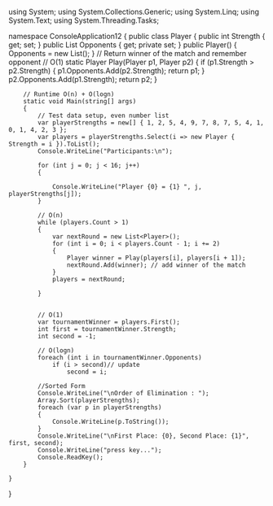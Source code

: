 using System;
using System.Collections.Generic;
using System.Linq;
using System.Text;
using System.Threading.Tasks;

namespace ConsoleApplication12
{
    public class Player
    {
        public int Strength
        {
            get;
            set;
        }
        public List<int> Opponents
        {
            get;
            private set;
        }
        public Player()
        {
            Opponents = new List<int>();
        }
        // Return winner of the match and remember opponent
        // O(1)
        static Player Play(Player p1, Player p2)
        {
            if (p1.Strength > p2.Strength)
            {
                p1.Opponents.Add(p2.Strength);
                return p1;
            }
            p2.Opponents.Add(p1.Strength);
            return p2;
        }
       

        // Runtime O(n) + O(logn)
        static void Main(string[] args)
        {
            // Test data setup, even number list
            var playerStrengths = new[] { 1, 2, 5, 4, 9, 7, 8, 7, 5, 4, 1, 0, 1, 4, 2, 3 };
            var players = playerStrengths.Select(i => new Player { Strength = i }).ToList();
            Console.WriteLine("Participants:\n");
            
            for (int j = 0; j < 16; j++)
            {

                Console.WriteLine("Player {0} = {1} ", j, playerStrengths[j]);
            }
            
            // O(n)
            while (players.Count > 1)
            {
                var nextRound = new List<Player>();
                for (int i = 0; i < players.Count - 1; i += 2)
                {
                    Player winner = Play(players[i], players[i + 1]);
                    nextRound.Add(winner); // add winner of the match
                }
                players = nextRound;

            }


            // O(1)
            var tournamentWinner = players.First();
            int first = tournamentWinner.Strength;
            int second = -1;

            // O(logn)            
            foreach (int i in tournamentWinner.Opponents)
                if (i > second)// update                
                    second = i;
            
            //Sorted Form
            Console.WriteLine("\nOrder of Elimination : ");
            Array.Sort(playerStrengths);
            foreach (var p in playerStrengths)
            {
                Console.WriteLine(p.ToString());
            }
            Console.WriteLine("\nFirst Place: {0}, Second Place: {1}", first, second);
            Console.WriteLine("press key...");
            Console.ReadKey();
        }

    }
}
